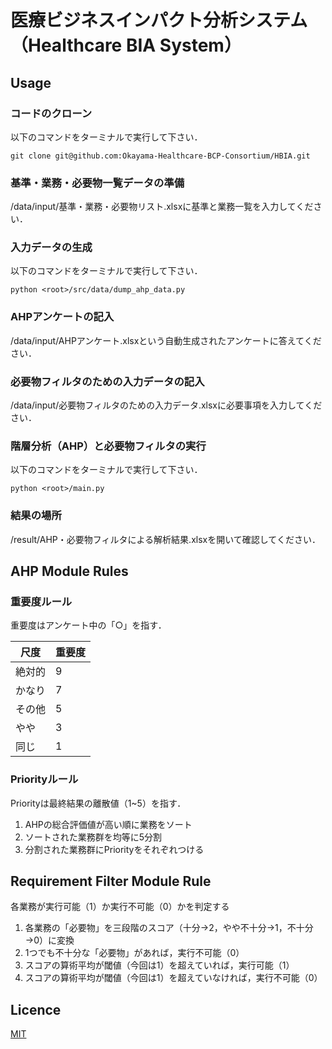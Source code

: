 # 医療ビジネスインパクト分析システム（Healthcare BIA System）

## Usage

### コードのクローン

以下のコマンドをターミナルで実行して下さい．
```shell
git clone git@github.com:Okayama-Healthcare-BCP-Consortium/HBIA.git
```

### 基準・業務・必要物一覧データの準備

<root>/data/input/基準・業務・必要物リスト.xlsxに基準と業務一覧を入力してください．

### 入力データの生成

以下のコマンドをターミナルで実行して下さい．
```shell
python <root>/src/data/dump_ahp_data.py
```

### AHPアンケートの記入

<root>/data/input/AHPアンケート.xlsxという自動生成されたアンケートに答えてください．

### 必要物フィルタのための入力データの記入

<root>/data/input/必要物フィルタのための入力データ.xlsxに必要事項を入力してください．

### 階層分析（AHP）と必要物フィルタの実行

以下のコマンドをターミナルで実行して下さい．
```shell
python <root>/main.py
```

### 結果の場所

<root>/result/AHP・必要物フィルタによる解析結果.xlsxを開いて確認してください．

## AHP Module Rules

### 重要度ルール

重要度はアンケート中の「○」を指す．

| 尺度 | 重要度 |
| ------------- | ------------- |
| 絶対的  | 9  |
| かなり  | 7  |
| その他  | 5  |
| やや  | 3  |
| 同じ  | 1  |

### Priorityルール

Priorityは最終結果の離散値（1~5）を指す．

1. AHPの総合評価値が高い順に業務をソート
2. ソートされた業務群を均等に5分割
3. 分割された業務群にPriorityをそれぞれつける

## Requirement Filter Module Rule

各業務が実行可能（1）か実行不可能（0）かを判定する

1. 各業務の「必要物」を三段階のスコア（十分→2，やや不十分→1，不十分→0）に変換
2. 1つでも不十分な「必要物」があれば，実行不可能（0）
3. スコアの算術平均が閾値（今回は1）を超えていれば，実行可能（1）
4. スコアの算術平均が閾値（今回は1）を超えていなければ，実行不可能（0）

## Licence

[MIT](https://github.com/tcnksm/tool/blob/master/LICENCE)
